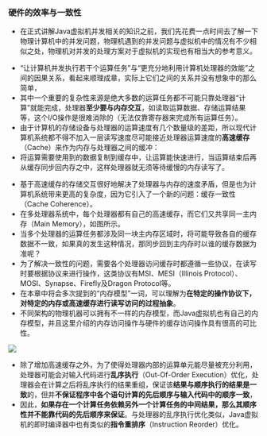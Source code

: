 ### 硬件的效率与一致性
>
- 在正式讲解Java虚拟机并发相关的知识之前，我们先花费一点时间去了解一下物理计算机中的并发问题，物理机遇到的并发问题与虚拟机中的情况有不少相似之处，物理机对并发的处理方案对于虚拟机的实现也有相当大的参考意义。
>
- “让计算机并发执行若干个运算任务”与“更充分地利用计算机处理器的效能”之间的因果关系，看起来顺理成章，实际上它们之间的关系并没有想象中的那么简单，
- 其中一个重要的复杂性来源是绝大多数的运算任务都不可能只靠处理器“计算”就能完成，处理器**至少要与内存交互**，如读取运算数据、存储运算结果等，这个I/O操作是很难消除的（无法仅靠寄存器来完成所有运算任务）。
- 由于计算机的存储设备与处理器的运算速度有几个数量级的差距，所以现代计算机系统都不得不加入一层读写速度尽可能接近处理器运算速度的**高速缓存**（Cache）来作为内存与处理器之间的缓冲：
- 将运算需要使用到的数据复制到缓存中，让运算能快速进行，当运算结束后再从缓存同步回内存之中，这样处理器就无须等待缓慢的内存读写了。
>
- 基于高速缓存的存储交互很好地解决了处理器与内存的速度矛盾，但是也为计算机系统带来更高的复杂度，因为它引入了一个新的问题：缓存一致性（Cache Coherence）。
- 在多处理器系统中，每个处理器都有自己的高速缓存，而它们又共享同一主内存（Main Memory），如图所示。
- 当多个处理器的运算任务都涉及同一块主内存区域时，将可能导致各自的缓存数据不一致，如果真的发生这种情况，那同步回到主内存时以谁的缓存数据为准呢？
- 为了解决一致性的问题，需要各个处理器访问缓存时都遵循一些协议，在读写时要根据协议来进行操作，这类协议有MSI、MESI（Illinois Protocol）、MOSI、Synapse、Firefly及Dragon Protocol等。
- 在本章中将会多次提到的“内存模型”一词，可以理解为**在特定的操作协议下，对特定的内存或高速缓存进行读写访问的过程抽象**。
- 不同架构的物理机器可以拥有不一样的内存模型，而Java虚拟机也有自己的内存模型，并且这里介绍的内存访问操作与硬件的缓存访问操作具有很高的可比性。
>
![](https://github.com/lu666666/notebooks/blob/master/java/jvm/12/pic/01.png)
>
- 除了增加高速缓存之外，为了使得处理器内部的运算单元能尽量被充分利用，处理器可能会对输入代码进行**乱序执行**（Out-Of-Order Execution）优化，处理器会在计算之后将乱序执行的结果重组，保证该**结果与顺序执行的结果是一致**的，但并**不保证程序中各个语句计算的先后顺序与输入代码中的顺序一致**，
- 因此，**如果存在一个计算任务依赖另外一个计算任务的中间结果，那么其顺序性并不能靠代码的先后顺序来保证**。与处理器的乱序执行优化类似，Java虚拟机的即时编译器中也有类似的**指令重排序**（Instruction Reorder）优化。
>





